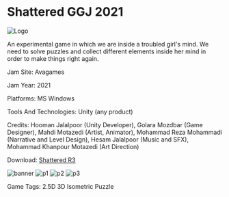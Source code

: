 # Shattered GGJ 2021
![Logo](https://ggj.s3.amazonaws.com/styles/game_sidebar__wide/featured_image/2021/01/326769/shatteredcover.jpg?itok=dmgAoLL_&timestamp=1612115682)

An experimental game in which we are inside a troubled girl's mind. We need to solve puzzles and collect different elements inside her mind in order to make things right again.

Jam Site: Avagames

Jam Year: 2021

Platforms: MS Windows

Tools And Technologies: Unity (any product)

Credits:
Hooman Jalalpoor (Unity Developer),
Golara Mozdbar (Game Designer),
Mahdi Motazedi (Artist, Animator),
Mohammad Reza Mohammadi (Narrative and Level Design),
Hesam Jalalpoor (Music and SFX),
Mohammad Khanpour Motazedi (Art Direction)

Download: [Shattered R3](https://github.com/HoomanJCode/Shattered/releases/tag/003)

![banner](https://ggj.s3.amazonaws.com/styles/game_content__wide/games/screenshots/2021/01/327561/coverart.jpg?itok=X4y9000h&timestamp=16121433243)
![p1](https://ggj.s3.amazonaws.com/styles/game_content__wide/games/screenshots/2021/01/326769/1.jpg?itok=t735kcgR&timestamp=1612105103)
![p2](https://ggj.s3.amazonaws.com/styles/game_content__wide/games/screenshots/2021/01/326769/2.jpg?itok=c8PtAFBp&timestamp=1612105103)
![p3](https://ggj.s3.amazonaws.com/styles/game_content__wide/games/screenshots/2021/01/326769/3.jpg?itok=QT-gYEFv&timestamp=1612105103)

Game Tags: 
2.5D 
3D 
Isometric 
Puzzle 
